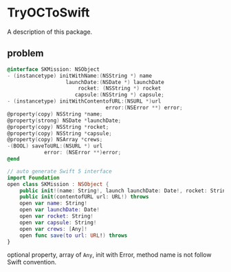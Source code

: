 # TryOCToSwift

A description of this package.
## problem
```Objective-C
@interface SKMission: NSObject
- (instancetype) initWithName:(NSString *) name
                   launchDate:(NSDate *) launchDate
                       rocket: (NSString *) rocket
                      capsule:(NSString *) capsule;
- (instancetype) initWithContentofURL:(NSURL *)url
                                error:(NSError **) error;
@property(copy) NSString *name;
@property(strong) NSDate *launchDate;
@property(copy) NSString *rocket;
@property(copy) NSString *capsule;
@property(copy) NSArray *crews;
-(BOOL) saveToURL:(NSURL *) url
            error: (NSError **)error;
@end
```

```swift
// auto generate Swift 5 interface
import Foundation
open class SKMission : NSObject {
    public init!(name: String!, launch launchDate: Date!, rocket: String!, capsule: String!)
    public init(contentofURL url: URL!) throws
    open var name: String!
    open var launchDate: Date!
    open var rocket: String!
    open var capsule: String!
    open var crews: [Any]!
    open func save(to url: URL!) throws
}
```
optional property, array of `Any`, init with Error, method name is not follow Swift convention.

